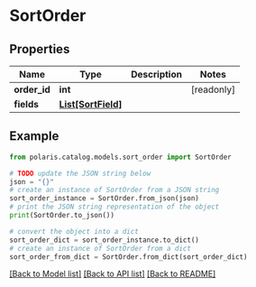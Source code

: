 <!--

 Licensed to the Apache Software Foundation (ASF) under one
 or more contributor license agreements.  See the NOTICE file
 distributed with this work for additional information
 regarding copyright ownership.  The ASF licenses this file
 to you under the Apache License, Version 2.0 (the
 "License"); you may not use this file except in compliance
 with the License.  You may obtain a copy of the License at

   http://www.apache.org/licenses/LICENSE-2.0

 Unless required by applicable law or agreed to in writing,
 software distributed under the License is distributed on an
 "AS IS" BASIS, WITHOUT WARRANTIES OR CONDITIONS OF ANY
 KIND, either express or implied.  See the License for the
 specific language governing permissions and limitations
 under the License.

-->
# SortOrder


## Properties

Name | Type | Description | Notes
------------ | ------------- | ------------- | -------------
**order_id** | **int** |  | [readonly] 
**fields** | [**List[SortField]**](SortField.md) |  | 

## Example

```python
from polaris.catalog.models.sort_order import SortOrder

# TODO update the JSON string below
json = "{}"
# create an instance of SortOrder from a JSON string
sort_order_instance = SortOrder.from_json(json)
# print the JSON string representation of the object
print(SortOrder.to_json())

# convert the object into a dict
sort_order_dict = sort_order_instance.to_dict()
# create an instance of SortOrder from a dict
sort_order_from_dict = SortOrder.from_dict(sort_order_dict)
```
[[Back to Model list]](../README.md#documentation-for-models) [[Back to API list]](../README.md#documentation-for-api-endpoints) [[Back to README]](../README.md)



